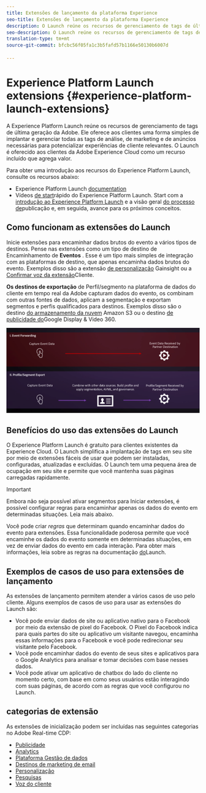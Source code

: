 ```yaml
---
title: Extensões de lançamento da plataforma Experience
seo-title: Extensões de lançamento da plataforma Experience
description: O Launch reúne os recursos de gerenciamento de tags de última geração da Adobe. Ele oferece aos clientes uma forma simples de implantar e gerenciar todas as tags de análise, de marketing e de anúncios necessárias para potencializar experiências de cliente relevantes.
seo-description: O Launch reúne os recursos de gerenciamento de tags de última geração da Adobe. Ele oferece aos clientes uma forma simples de implantar e gerenciar todas as tags de análise, de marketing e de anúncios necessárias para potencializar experiências de cliente relevantes.
translation-type: tm+mt
source-git-commit: bfcbc56f05fa1c3b5fafd57b1166e50130b6007d

---
```



# Experience Platform Launch extensions {#experience-platform-launch-extensions}

A Experience Platform Launch reúne os recursos de gerenciamento de tags de última geração da Adobe. Ele oferece aos clientes uma forma simples de implantar e gerenciar todas as tags de análise, de marketing e de anúncios necessárias para potencializar experiências de cliente relevantes. O Launch é oferecido aos clientes da Adobe Experience Cloud como um recurso incluído que agrega valor.

Para obter uma introdução aos recursos do Experience Platform Launch, consulte os recursos abaixo:
* Experience Platform Launch [documentation](https://docs.adobe.com/content/help/pt-BR/launch/using/overview.html)
* Vídeos [de start](https://docs.adobe.com/content/help/en/launch/using/intro/get-started/videos.html)rápido do Experience Platform Launch. Start com a [introdução ao Experience Platform Launch](https://www.youtube.com/embed/rwqqkG1SERU) e a visão geral [do processo de](https://helpx.adobe.com/br/analytics/how-to/adobe-launch-publishing-process.html)publicação e, em seguida, avance para os próximos conceitos.

## Como funcionam as extensões do Launch

Inicie extensões para encaminhar dados brutos do evento a vários tipos de destinos. Pense nas extensões como um tipo de destino de Encaminhamento de **Eventos** . Esse é um tipo mais simples de integração com as plataformas de destino, que apenas encaminha dados brutos do evento. Exemplos disso são a extensão [de personalização](/help/rtcdp/destinations/gainsight-extension.md) Gainsight ou a [Confirmar voz da extensão](/help/rtcdp/destinations/confirmit-digital-feedback-extension.md)Cliente.

**Os destinos de exportação** de Perfil/segmento na plataforma de dados do cliente em tempo real da Adobe capturam dados do evento, os combinam com outras fontes de dados, aplicam a segmentação e exportam segmentos e perfis qualificados para destinos. Exemplos disso são o destino [do armazenamento da nuvem](/help/rtcdp/destinations/amazon-s3-destination.md) Amazon S3 ou o destino [de publicidade do](/help/rtcdp/destinations/google-dv360-destination.md)Google Display &amp; Video 360.

![Extensões do Experience Platform Launch em comparação com outros destinos](/help/rtcdp/destinations/assets/launch-and-other-destinations.png)

## Benefícios do uso das extensões do Launch

O Experience Platform Launch é gratuito para clientes existentes da Experience Cloud. O Launch simplifica a implantação de tags em seu site por meio de extensões fáceis de usar que podem ser instaladas, configuradas, atualizadas e excluídas. O Launch tem uma pequena área de ocupação em seu site e permite que você mantenha suas páginas carregadas rapidamente.

>[!IMPORTANT]
>
>Embora não seja possível ativar segmentos para Iniciar extensões, é possível configurar regras para encaminhar apenas os dados do evento em determinadas situações. Leia mais abaixo.

Você pode criar *regras* que determinam quando encaminhar dados do evento para extensões. Essa funcionalidade poderosa permite que você encaminhe os dados do evento somente em determinadas situações, em vez de enviar dados do evento em cada interação. Para obter mais informações, leia sobre as regras na documentação [do](https://docs.adobe.com/help/pt-BR/launch/using/reference/manage-resources/rules.html)Launch.

## Exemplos de casos de uso para extensões de lançamento

As extensões de lançamento permitem atender a vários casos de uso pelo cliente. Alguns exemplos de casos de uso para usar as extensões do Launch são:

* Você pode enviar dados de site ou aplicativo nativo para o Facebook por meio da extensão de pixel do Facebook. O Pixel do Facebook indica para quais partes do site ou aplicativo um visitante navegou, encaminha essas informações para o Facebook e você pode redirecionar seu visitante pelo Facebook.
* Você pode encaminhar dados do evento de seus sites e aplicativos para o Google Analytics para analisar e tomar decisões com base nesses dados.
* Você pode ativar um aplicativo de chatbox do lado do cliente no momento certo, com base em como seus usuários estão interagindo com suas páginas, de acordo com as regras que você configurou no Launch.


## categorias de extensão

As extensões de inicialização podem ser incluídas nas seguintes categorias no Adobe Real-time CDP:

* [Publicidade](/help/rtcdp/destinations/advertising-destinations.md)
* [Analytics](/help/rtcdp/destinations/analytics-destinations.md)
* [Plataforma Gestão de dados](/help/rtcdp/destinations/dmp-destinations.md)
* [Destinos de marketing de email](/help/rtcdp/destinations/email-marketing-destinations.md)
* [Personalização](/help/rtcdp/destinations/personalization-destinations.md)
* [Pesquisas](/help/rtcdp/destinations/survey-destinations.md)
* [Voz do cliente](/help/rtcdp/destinations/voice-of-customer-destinations.md)
